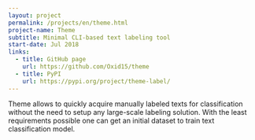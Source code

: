 ```yaml
---
layout: project
permalink: /projects/en/theme.html
project-name: Theme
subtitle: Minimal CLI-based text labeling tool
start-date: Jul 2018
links:
  - title: GitHub page
    url: https://github.com/Oxid15/theme
  - title: PyPI
    url: https://pypi.org/project/theme-label/
---
```


Theme allows to quickly acquire manually labeled texts for classification without the need to setup any large-scale labeling solution. With the least requirements possible one can get an initial dataset to train text classification model.
